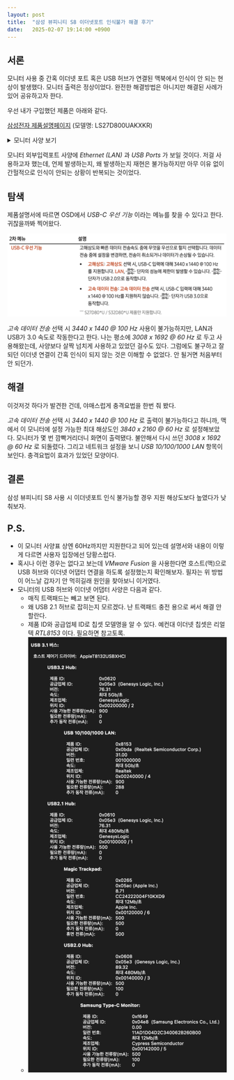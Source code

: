 ```yaml
---
layout: post
title:  "삼성 뷰피니티 S8 이더넷포트 인식불가 해결 후기"
date:   2025-02-07 19:14:00 +0900
---
```


## 서론

모니터 사용 중 간혹 이더넷 포트 혹은 USB 허브가 연결된 맥북에서 인식이 안 되는 현상이 발생했다. 모니터 출력은 정상이었다. 완전한 해결방법은 아니지만 해결된 사례가 있어 공유하고자 한다.

우선 내가 구입했던 제품은 아래와 같다.

[삼성전자 제품설명페이지](https://www.samsung.com/sec/monitors/high-resolution-ls27d800uakxkr-d2c/LS27D800UAKXKR/) (모델명: LS27D800UAKXKR)

<details>
<summary>
모니터 사양 보기
</summary>
<h4>모니터 사양</h4>
<img 
src="/attachments/images/2025-02-07/스크린샷%202025-02-07%2019.24.08.png"
alt="모니터_사양"
>
<h4>모니터 외부입력포트</h4>
<img 
src="/attachments/images/2025-02-07/스크린샷%202025-02-07%2019.24.28.png"
alt="모니터_외부입력포트"
></details>

모니터 외부입력포트 사양에 *Ethernet (LAN)* 과 *USB Ports* 가 보일 것이다. 저걸 사용하고자 했는데, 언제 발생하는지, 왜 발생하는지 재현은 불가능하지만 아무 이유 없이 간헐적으로 인식이 안되는 상황이 반복되는 것이었다.

## 탐색

제품설명서에 따르면 OSD에서 *USB-C 우선 기능* 이라는 메뉴를 찾을 수 있다고 한다. 귀찮을까봐 찍어왔다.

![USB-C 우선 기능](/attachments/images/2025-02-07/img.png)

*고속 데이터 전송* 선택 시 *3440 x 1440 @ 100 Hz* 사용이 불가능하지만, LAN과 USB가 3.0 속도로 작동한다고 한다. 나는 평소에 *3008 x 1692 @ 60 Hz* 로 두고 사용해왔는데, 사양보다 살짝 넘치게 사용하고 있었던 걸수도 있다. 그럼에도 불구하고 잘 되던 이더넷 연결이 간혹 인식이 되지 않는 것은 이해할 수 없었다. 안 될거면 처음부터 안 되던가.

## 해결

이것저것 하다가 발견한 건데, 야매스럽게 충격요법을 한번 줘 봤다.

*고속 데이터 전송* 선택 시 *3440 x 1440 @ 100 Hz* 로 출력이 불가능하다고 하니까, 맥에서 이 모니터에 설정 가능한 최대 해상도인 *3840 x 2160 @ 60 Hz* 로 설정해보았다. 모니터가 몇 번 깜빡거리더니 화면이 출력됐다. 불안해서 다시 쓰던 *3008 x 1692 @ 60 Hz* 로 되돌렸다. 그리고 네트워크 설정을 보니 *USB 10/100/1000 LAN* 항목이 보인다. 충격요법이 효과가 있었던 모양이다.

## 결론

삼성 뷰피니티 S8 사용 시 이더넷포트 인식 불가능할 경우 지원 해상도보다 높였다가 낮춰보자.

## P.S.

- 이 모니터 사양표 상엔 60Hz까지만 지원한다고 되어 있는데 설명서와 내용이 이렇게 다르면 사용자 입장에선 당황스럽다.
- 혹시나 이런 경우는 없다고 보는데 *VMware Fusion* 을 사용한다면 호스트(맥)으로 USB 허브와 이더넷 어댑터 연결을 하도록 설정했는지 확인해보자. 필자는 위 방법이 어느날 갑자기 안 먹히길래 원인을 찾아보니 이거였다.
- 모니터의 USB 허브와 이더넷 어댑터 사양은 다음과 같다.
  - 매직 트랙패드는 빼고 보면 된다.
  - 왜 USB 2.1 허브로 잡히는지 모르겠다. 난 트랙패드 충전 용으로 써서 해결 안 할란다.
  - 제품 ID와 공급업체 ID로 칩셋 모델명을 알 수 있다. 예컨대 이더넷 칩셋은 리얼텍 *RTL8153* 이다. 필요하면 참고토록.
  - ![모니터의 USB 허브와 이더넷 어댑터 사양](/attachments/images/2025-02-07/img_1.png)